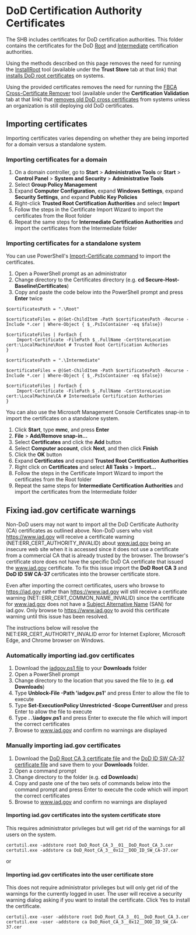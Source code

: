 # DoD Certification Authority Certificates

The SHB includes certificates for DoD certification authorities. This folder contains  the certificates for the DoD [Root](./Root/) and [Intermediate](./Intermediate/) certification authorities.


Using the methods described on this page removes the need for running the [InstallRoot](http://iase.disa.mil/pki-pke/Pages/tools.aspx) tool (available under the **Trust Store** tab at that link) that [installs DoD root certificates](http://iase.disa.mil/pki-pke/Documents/InstallRoot%204_1%20NIPRNET_User_Guide_02132015.pdf) on systems.


Using the provided certificates removes the need for running the [FBCA Cross-Certificate Remover](http://iase.disa.mil/pki-pke/Pages/tools.aspx) tool (available under the **Certification Validation** tab at that link) that [removes old DoD cross certificates](http://iasecontent.disa.mil/pki-pke/unclass-fbca_cross_cert_remover_user_guide_v113.pdf) from systems unless an organization is still deploying old DoD certificates.


## Importing certificates
Importing certificates varies depending on whether they are being imported for a domain versus a standalone system.

### Importing certificates for a domain

1. On a domain controller, go to **Start** > **Administrative Tools** or **Start** > **Control Panel** > **System and Security** > **Administrative Tools**
1. Select **Group Policy Management**
1. Expand **Computer Configuration**, expand **Windows Settings**, expand **Security Settings**, and expand **Public Key Policies**
1. Right-click **Trusted Root Certification Authorities** and select **Import**
1. Follow the steps in the Certificate Import Wizard to import the certificates from the Root folder
1. Repeat the same steps for **Intermediate Certification Authorities** and import the certificates from the Intermediate folder


### Importing certificates for a standalone system

You can use PowerShell's [Import-Certificate command](https://technet.microsoft.com/en-us/%5Clibrary/hh848630(v=wps.630).aspx) to import the certificates. 

1. Open a PowerShell prompt as an administrator
1. Change directory to the Certificates directory (e.g. **cd Secure-Host-Baseline\\Certificates**)
1. Copy and paste the code below into the PowerShell prompt and press **Enter** twice


```
$certificatesPath = ".\Root"

$certificateFiles = @(Get-ChildItem -Path $certificatesPath -Recurse -Include *.cer | Where-Object { $_.PsIsContainer -eq $false})

$certificateFiles | ForEach {
    Import-Certificate -FilePath $_.FullName -CertStoreLocation cert:\LocalMachine\Root # Trusted Root Certification Authories
}

$certificatesPath = ".\Intermediate"

$certificateFiles = @(Get-ChildItem -Path $certificatesPath -Recurse -Include *.cer | Where-Object { $_.PsIsContainer -eq $false})

$certificateFiles | ForEach {
    Import-Certificate -FilePath $_.FullName -CertStoreLocation cert:\LocalMachine\CA # Intermediate Certification Authories
}
```

You can also use the Microsoft Management Console Certificates snap-in to import the certificates on a standalone system.

1. Click **Start**, type **mmc**, and press **Enter**
1. **File** > **Add/Remove snap-in...**
1. Select **Certificates** and click the **Add** button
1. Select **Computer account**, click **Next**, and then click **Finish**
1. Click the **OK** button
1. Expand **Certificates** and expand **Trusted Root Certification Authorities**
1. Right click on **Certificates** and select **All Tasks** > **Import...**
1. Follow the steps in the Certificate Import Wizard to import the certificates from the Root folder
1. Repeat the same steps for **Intermediate Certification Authorities** and import the certificates from the Intermediate folder

## Fixing iad.gov certificate warnings
Non-DoD users may not want to import all the DoD Certificate Authority (CA) certificates as outlined above. Non-DoD users who visit https://www.iad.gov will receive a certificate warning (NET:ERR_CERT_AUTHORITY_INVALID) about www.iad.gov being an insecure web site when it is accessed since it does not use a certificate from a commercial CA that is already trusted by the browser. The browser's certificate store does not have the specific DoD CA certificate that issued the www.iad.gov certificate. To fix this issue import the **DoD Root CA 3** and **DoD ID SW CA-37** certificates into the browser certificate store.

Even after importing the correct certificates, users who browse to https://iad.gov rather than https://www.iad.gov will still receive a certificate warning (NET::ERR_CERT_COMMON_NAME_INVALID) since the certificate for www.iad.gov does not have a [Subject Alternative Name](https://en.wikipedia.org/wiki/Subject_Alternative_Name) (SAN) for iad.gov. Only browse to https://www.iad.gov to avoid this certificate warning until this issue has been resolved.

The instructions below will resolve the NET:ERR_CERT_AUTHORITY_INVALID error for Internet Explorer, Microsoft Edge, and Chrome browser on Windows.

### Automatically importing iad.gov certificates
1. Download the [iadgov.ps1 file](https://raw.githubusercontent.com/iadgov/Secure-Host-Baseline/master/Certificates/Scripts/iadgov.ps1) to your **Downloads** folder
1. Open a PowerShell prompt
1. Change directory to the location that you saved the file to (e.g. **cd Downloads**)
1. Type **Unblock-File -Path 'iadgov.ps1'** and press Enter to allow the file to execute
1. Type **Set-ExecutionPolicy Unrestricted -Scope CurrentUser** and press Enter to allow the file to execute
1. Type **. .\\iadgov.ps1** and press Enter to execute the file which will import the correct certificates
1. Browse to www.iad.gov and confirm no warnings are displayed

### Manually importing iad.gov certificates

1. Download the [DoD Root CA 3 certificate file](https://raw.githubusercontent.com/iadgov/Secure-Host-Baseline/master/Certificates/Root/DoD_Root_CA_3__01__DoD_Root_CA_3.cer) and the [DoD ID SW CA-37 certificate file](https://raw.githubusercontent.com/iadgov/Secure-Host-Baseline/master/Certificates/Intermediate/DoD_Root_CA_3__0x12__DOD_ID_SW_CA-37.cer) and save them to your **Downloads** folder.
1. Open a command prompt
1. Change directory to the folder (e.g. **cd Downloads**)
1. Copy and paste one of the two sets of commands below into the command prompt and press Enter to execute the code which will import the correct certificates
1. Browse to www.iad.gov and confirm no warnings are displayed


#### Importing iad.gov certificates into the system certificate store
This requires administrator privileges but will get rid of the warnings for all users on the system.
```
certutil.exe -addstore root DoD_Root_CA_3__01__DoD_Root_CA_3.cer
certutil.exe -addstore ca DoD_Root_CA_3__0x12__DOD_ID_SW_CA-37.cer
```

or

#### Importing iad.gov certificates into the user certificate store
This does not require administrator privileges but will only get rid of the warnings for the currently logged in user. The user will receive a security warning dialog asking if you want to install the certificate. Click Yes to install the certificate.
```
certutil.exe -user -addstore root DoD_Root_CA_3__01__DoD_Root_CA_3.cer
certutil.exe -user -addstore ca DoD_Root_CA_3__0x12__DOD_ID_SW_CA-37.cer
```